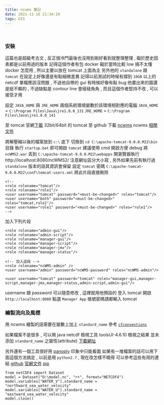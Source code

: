 ```yaml
---
title: ncwms 筆記
date: 2021-11-16 21:34:19
tags: GIS
---
```

&nbsp;
<!-- more -->

### 安裝
這篇也是超級考古文 , 反正很冷門最後也沒用到剛好看到就整理整理 , 礙於歷史因素都是以前用過的版本
記得這個作者有包 docker 礙於當時比較 low 搞不太懂 docker 怎麼用 , 所以主要以放在 tomcat 上面為主
另外他的 `standalone` 跟 `tomcat` 在設定上好像還是有點細微差異
記得以前測試的時候有撐到 `10GB` 以上的 netcdf 單檔應該沒問題 , 不過他自帶的 gui 有時候好像有點 bug
他畫出來的圖還是挺不賴的 , 不過缺點是 contour line 會稜稜角角 , 而且這個作者堅持不改 , 可以接受才用

設定 `JAVA_HOME` 與 `JRE_HOME` 兩個系統環境變數於該環境相對應的電腦
`JAVA_HOME` = `C:\Program Files\Java\jre1.8.0_131`
`JRE_HOME` = `C:\Program Files\Java\jre1.8.0_141`

至 tomcat 官網[下載](http://tomcat.apache.org/download-90.cgi) 32bit/64bit 的 tomcat
至 github 下載 [ncwms](https://github.com/Reading-eScience-Centre/ncwms/releases/tag/ncwms-2.2.8)
ncwms [相關文件](https://reading-escience-centre.gitbooks.io/ncwms-user-guide/content/)

將解壓縮以後的檔案放到 `c:\` 底下
切換到 `cd C:\apache-tomcat-9.0.0.M22\bin` 目錄
執行 `startup.bat` 即可開啟 `tomcat` 建議使用 cmd 開啟方便 debug
將 `ncWMS2.war` 丟到 `C:\apache-tomcat-9.0.0.M22\webapps`
開瀏覽器執行 http://localhost:8080/ncWMS2/
注意網址區分大小寫 , 另外如果先前有執行過 `standalone` 版本的話其資訊會保留
設定 `tomcat` 密碼 `C:\apache-tomcat-9.0.0.M22\conf\tomcat-users.xml`
將此片段直接刪除
```
<!--
<role rolename="tomcat"/>
<role rolename="role1"/>
<user username="tomcat" password="<must-be-changed>" roles="tomcat"/>
<user username="both" password="<must-be-changed>" roles="tomcat,role1"/>
<user username="role1" password="<must-be-changed>" roles="role1"/>
-->
```

加入下列片段
```
<role rolename="admin-gui"/>
<role rolename="admin-script"/>
<role rolename="manager-gui"/>
<role rolename="manager-script"/>
<role rolename="manager-jmx"/>
<role rolename="manager-status"/>

<!-- 加入這段 -->
<role rolename="ncWMS-admin" />
<user username="admin" password="ncWMS-password" roles="ncWMS-admin"/>

<user username="tomcat" password="tomcat" roles="manager-gui,manager-script,manager-jmx,manager-status,admin-script,admin-gui"/>
```
username 跟 password 可以隨意修改 , 這裡就用他預設的
登入 tomcat 開啟 `http://localhost:8080`
點選 `Manager App` 帳號密碼請都輸入 tomcat

### 繪製流向及風標
用 ncwms 繪製的話需要在變數上加上 `standard_name` 參考 [`cfconventions`](http://cfconventions.org/standard-names.html)

如果檔案不是很多 , 可以用 java netcdf 檢視工具 toolsUI-4.6.10 檢視之結果 並未添加 `standard_name` 之屬性(attribute)
[下載網址](https://www.unidata.ucar.edu/downloads/netcdf/netcdf-java-4/index.jsp)

另外還有一個工具很好用 [panoply](https://www.giss.nasa.gov/tools/panoply/) 印象中只能看圖 
如果有一堆檔案的話可以用下面這個方法搞定 , 以前是用 `python2.7` , 現在改怎樣不曉得
可以參考這些有用的連結 [github](https://github.com/Unidata/netcdf4-python) [官網文件](http://unidata.github.io/netcdf4-python/) [pip](https://pypi.org/project/netCDF4/)
```
from netCDF4 import Dataset
model = Dataset("D:\model.nc", "r+", format="NETCDF4")
model.variables["WATER_V"].standard_name = "northward_sea_water_velocity"
model.variables["WATER_U"].standard_name = "eastward_sea_water_velocity"
model.close()
```
